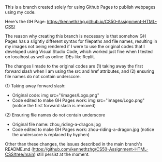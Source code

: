 This is a branch created solely for using Github Pages to publish webpages using my code.

Here's the GH Page: https://kennethzhg.github.io/CS50-Assignment-HTML-CSS/

The reason why creating this branch is necessary is that somehow GH Pages has a slightly different syntax for filepaths and file names, resulting in my images not being rendered if I were to use the original codes that I developed using Visual Studio Code, which worked just fine when I tested on localhost as well as online IDEs like Replit.

The changes I made to the original codes are (1) taking away the first forward slash when I am using the src and href attributes, and (2) ensuring file names do not contain underscore.

(1) Taking away forward slash:
- Original code: img src="/images/Logo.png"
- Code edited to make GH Pages work: img src="images/Logo.png" (notice the first forward slash is removed)

(2) Ensuring flie names do not contain underscore 
- Original file name: zhou_riding-a-dragon.jpg
- Code edited to make GH Pages work: zhou-riding-a-dragon.jpg (notice the underscore is replaced by hyphen)

Other than these changes, the issues described in the main branch's README.md (https://github.com/kennethzhg/CS50-Assignment-HTML-CSS/tree/main) still persist at the moment.
